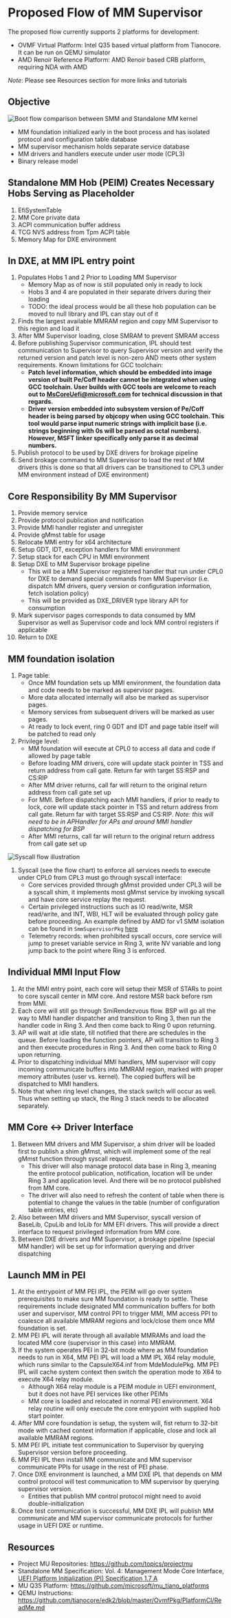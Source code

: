# Proposed Flow of MM Supervisor

The proposed flow currently supports 2 platforms for development:

* OVMF Virtual Platform: Intel Q35 based virtual platform from Tianocore. It can be run on QEMU simulator
* AMD Renoir Reference Platform: AMD Renoir based CRB platform, requiring NDA with AMD

*Note*: Please see Resources section for more links and tutorials

## Objective

![Boot flow comparison between SMM and Standalone MM kernel](boot_flow_comparison.png)

* MM foundation initialized early in the boot process and has isolated protocol and configuration table database
* MM supervisor mechanism holds separate service database
* MM drivers and handlers execute under user mode (CPL3)
* Binary release model

## Standalone MM Hob (PEIM) Creates Necessary Hobs Serving as Placeholder

1. EfiSystemTable
1. MM Core private data
1. ACPI communication buffer address
1. TCG NVS address from Tpm ACPI table
1. Memory Map for DXE environment

## In DXE, at MM IPL entry point

1. Populates Hobs 1 and 2 Prior to Loading MM Supervisor
    * Memory Map as of now is still populated only in ready to lock
    * Hobs 3 and 4 are populated in their separate drivers during their loading
    * TODO: the ideal process would be all these hob population can be moved to null library and IPL can stay out of it
1. Finds the largest available MMRAM region and copy MM Supervisor to this region and load it
1. After MM Supervisor loading, close SMRAM to prevent SMRAM access
1. Before publishing Supervisor communication, IPL should test communication to Supervisor to query Supervisor version
and verify the returned version and patch level is non-zero AND meets other system requirements. Known limitations for GCC
toolchain:
    * **Patch level information, which should be embedded into image version of built Pe/Coff header cannot be integrated
    when using GCC toolchain. User builds with GCC tools are welcome to reach out to MsCoreUefi@microsoft.com for
    technical discussion in that regards.**
    * **Driver version embedded into subsystem version of Pe/Coff header is being parsed by objcopy when using GCC
    toolchain. This tool would parse input numeric strings with implicit base (i.e. strings beginning with 0s will be
    parsed as octal numbers). However, MSFT linker specifically only parse it as decimal numbers.**
1. Publish protocol to be used by DXE drivers for brokage pipeline
1. Send brokage command to MM Supervisor to load the rest of MM drivers (this is done so that all drivers can be
transitioned to CPL3 under MM environment instead of DXE environment)

## Core Responsibility By MM Supervisor

1. Provide memory service
1. Provide protocol publication and notification
1. Provide MMI handler register and unregister
1. Provide gMmst table for usage
1. Relocate MMI entry for x64 architecture
1. Setup GDT, IDT, exception handlers for MMI environment
1. Setup stack for each CPU in MMI environment
1. Setup DXE to MM Supervisor brokage pipeline
    * This will be a MM Supervisor registered handler that run under CPL0 for DXE to demand special commands from MM
    Supervisor (i.e. dispatch MM drivers, query version or configuration information, fetch isolation policy)
    * This will be provided as DXE_DRIVER type library API for consumption
1. Mark supervisor pages corresponds to data consumed by MM Supervisor as well as Supervisor code and lock MM control
registers if applicable
1. Return to DXE

## MM foundation isolation

1. Page table:
    * Once MM foundation sets up MMI environment, the foundation data and code needs to be marked as supervisor pages.
    * More data allocated internally will also be marked as supervisor pages.
    * Memory services from subsequent drivers will be marked as user pages.
    * At ready to lock event, ring 0 GDT and IDT and page table itself will be patched to read only
1. Privilege level:
    * MM foundation will execute at CPL0 to access all data and code if allowed by page table
    * Before loading MM drivers, core will update stack pointer in TSS and return address from call gate. Return far with
    target SS:RSP and CS:RIP
    * After MM driver returns, call far will return to the original return address from call gate set up
    * For MMI. Before dispatching each MMI handlers, if prior to ready to lock, core will update stack pointer in TSS and
    return address from call gate. Return far with target SS:RSP and CS:RIP. *Note: this will need to be in APHandler for
    APs and around MMI handler dispatching for BSP*
    * After MMI returns, call far will return to the original return address from call gate set up

![Syscall flow illustration](isolated_smi_handler.png)

1. Syscall (see the flow chart) to enforce all services needs to execute under CPL0 from CPL3 must go through syscall interface:
    * Core services provided through gMmst provided under CPL3 will be a syscall shim, it implements most gMmst service
    by invoking syscall and have core service replay the request.
    * Certain privileged instructions such as IO read/write, MSR read/write, and INT, WBI, HLT will be evaluated through
    policy gate before proceeding. An example defined by AMD for v1 SMM isolation can be found in ```SmmSupervisorPkg```
    [here](https://windowspartners.visualstudio.com/Partner_Amd_UEFI/_git/mu_mm_supv?path=%2FSmmSupervisorPkg%2FInclude%2FSmmSecurePolicy.h)
    * Telemetry records: when prohibited syscall occurs, core service will jump to preset variable service in Ring 3,
    write NV variable and long jump back to the point where Ring 3 is enforced.

## Individual MMI Input Flow

1. At the MMI entry point, each core will setup their MSR of STARs to point to core syscall center in MM core. And
restore MSR back before rsm from MMI.
1. Each core will still go through SmiRendezvous flow. BSP will go all the way to MMI handler dispatcher and transition
to Ring 3, then run the handler code in Ring 3. And then come back to Ring 0 upon returning.
1. AP will wait at idle state, till notified that there are schedules in the queue. Before loading the function pointers,
AP will transition to Ring 3 and then execute procedures in Ring 3. And then come back to Ring 0 upon returning.
1. Prior to dispatching individual MMI handlers, MM supervisor will copy incoming communicate buffers into MMRAM region,
marked with proper memory attributes (user vs. kernel). The copied buffers will be dispatched to MMI handlers.
1. Note that when ring level changes, the stack switch will occur as well. Thus when setting up stack, the Ring 3 stack
needs to be allocated separately.

## MM Core <-> Driver Interface

1. Between MM drivers and MM Supervisor, a shim driver will be loaded first to publish a shim gMmst, which will implement
some of the real gMmst function through syscall request.
    * This driver will also manage protocol data base in Ring 3, meaning the entire protocol publication, notification,
    location will be under Ring 3 and application level. And there will be no protocol published from MM core.
    * The driver will also need to refresh the content of table when there is potential to change the values in the table
    (number of configuration table entries, etc)
1. Also between MM drivers and MM Supervisor, syscall version of BaseLib, CpuLib and IoLib for MM EFI drivers. This will
provide a direct interface to request privileged information from MM core.
1. Between DXE drivers and MM Supervisor, a brokage pipeline (special MM handler) will be set up for information querying
and driver dispatching

## Launch MM in PEI

1. At the entrypoint of MM PEI IPL, the PEIM will go over system prerequisites to make sure MM foundation is ready to settle.
These requirements include designated MM communication buffers for both user and supervisor, MM control PPI to trigger MMI,
MM access PPI to coalesce all available MMRAM regions and lock/close them once MM foundation is set.
1. MM PEI IPL will iterate through all available MMRAMs and load the located MM core (supervisor in this case) into MMRAM.
1. If the system operates PEI in 32-bit mode where as MM foundation needs to run in X64, MM PEI IPL will load a MM IPL X64
relay module, which runs similar to the CapsuleX64.inf from MdeModulePkg. MM PEI IPL will cache system context then switch
the operation mode to X64 to execute X64 relay module.
    * Although X64 relay module is a PEIM module in UEFI environment, but it does not have PEI services like other PEIMs
    * MM core is loaded and relocated in normal PEI environment. X64 relay routine will only execute the core entrypoint
    with supplied hob start pointer.
1. After MM core foundation is setup, the system will, fist return to 32-bit mode with cached context information if applicable,
close and lock all available MMRAM regions.
1. MM PEI IPL initiate test communication to Supervisor by querying Supervisor version before proceeding.
1. MM PEI IPL then install MM communicate and MM supervisor communicate PPIs for usage in the rest of PEI phase.
1. Once DXE environment is launched, a MM DXE IPL that depends on MM control protocol will test communication to MM supervisor
by querying supervisor version.
    * Entities that publish MM control protocol might need to avoid double-initialization
1. Once test communication is successful, MM DXE IPL will publish MM communicate and MM supervisor communicate protocols
for further usage in UEFI DXE or runtime.

## Resources

* Project MU Repositories: <https://github.com/topics/projectmu>
* Standalone MM Specification: Vol. 4:
Management Mode Core Interface, [UEFI Platform Initialization (PI) Specification 1.7 A](https://uefi.org/sites/default/files/resources/PI_Spec_1_7_A_final_May1.pdf)
* MU Q35 Platform: <https://github.com/microsoft/mu_tiano_platforms>
* QEMU Instructions: <https://github.com/tianocore/edk2/blob/master/OvmfPkg/PlatformCI/ReadMe.md>
